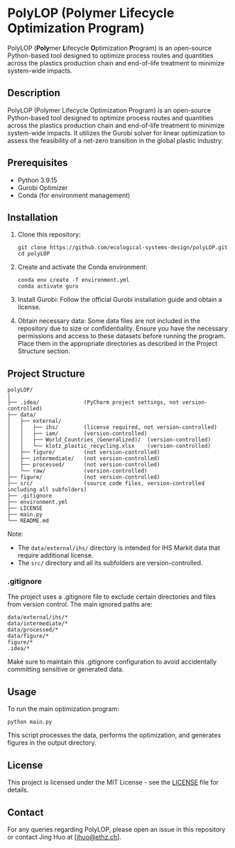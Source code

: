 # PolyLOP (Polymer Lifecycle Optimization Program)

PolyLOP (**Poly**mer **L**ifecycle **O**ptimization **P**rogram) is an open-source Python-based tool designed to optimize process routes and quantities across the plastics production chain and end-of-life treatment to minimize system-wide impacts.

## Description

PolyLOP (Polymer Lifecycle Optimization Program) is an open-source Python-based tool designed to optimize process routes and quantities across the plastics production chain and end-of-life treatment to minimize system-wide impacts. It utilizes the Gurobi solver for linear optimization to assess the feasibility of a net-zero transition in the global plastic industry.

## Prerequisites

- Python 3.9.15
- Gurobi Optimizer
- Conda (for environment management)

## Installation

1. Clone this repository:
   ```
   git clone https://github.com/ecological-systems-design/polyLOP.git
   cd polyLOP
   ```

2. Create and activate the Conda environment:
   ```
   conda env create -f environment.yml
   conda activate guro
   ```

3. Install Gurobi:
   Follow the official Gurobi installation guide and obtain a license.

4. Obtain necessary data:
   Some data files are not included in the repository due to size or confidentiality. Ensure you have the necessary permissions and access to these datasets before running the program. Place them in the appropriate directories as described in the Project Structure section.

## Project Structure

```
polyLOP/
│
├── .idea/              (PyCharm project settings, not version-controlled)
├── data/
│   ├── external/
│   │   ├── ihs/        (license required, not version-controlled)
│   │   ├── iam/        (version-controlled)
│   │   ├── World_Countries_(Generalized)/  (version-controlled)
│   │   └── klotz_plastic_recycling.xlsx    (version-controlled)
│   ├── figure/         (not version-controlled)
│   ├── intermediate/   (not version-controlled)
│   ├── processed/      (not version-controlled)
│   └── raw/            (version-controlled)
├── figure/             (not version-controlled)
├── src/                (source code files, version-controlled including all subfolders)
├── .gitignore
├── environment.yml
├── LICENSE
├── main.py
└── README.md
```

Note: 
- The `data/external/ihs/` directory is intended for IHS Markit data that require additional license. 
- The `src/` directory and all its subfolders are version-controlled.

### .gitignore

The project uses a .gitignore file to exclude certain directories and files from version control. The main ignored paths are:

```
data/external/ihs/*
data/intermediate/*
data/processed/*
data/figure/*
figure/*
.idea/*
```

Make sure to maintain this .gitignore configuration to avoid accidentally committing sensitive or generated data.

## Usage

To run the main optimization program:

```
python main.py
```

This script processes the data, performs the optimization, and generates figures in the output directory.


## License

This project is licensed under the MIT License - see the [LICENSE](LICENSE) file for details.

## Contact

For any queries regarding PolyLOP, please open an issue in this repository or contact Jing Huo at [jhuo@ethz.ch].